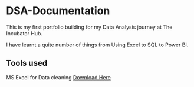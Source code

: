 # DSA-Documentation
This is my first portfolio building for my Data Analysis journey at The Incubator Hub.

I have learnt a quite number of things from Using Excel to SQL to Power BI.

## Tools used
MS Excel for Data cleaning [Download Here](https://www.microsoft.com)
